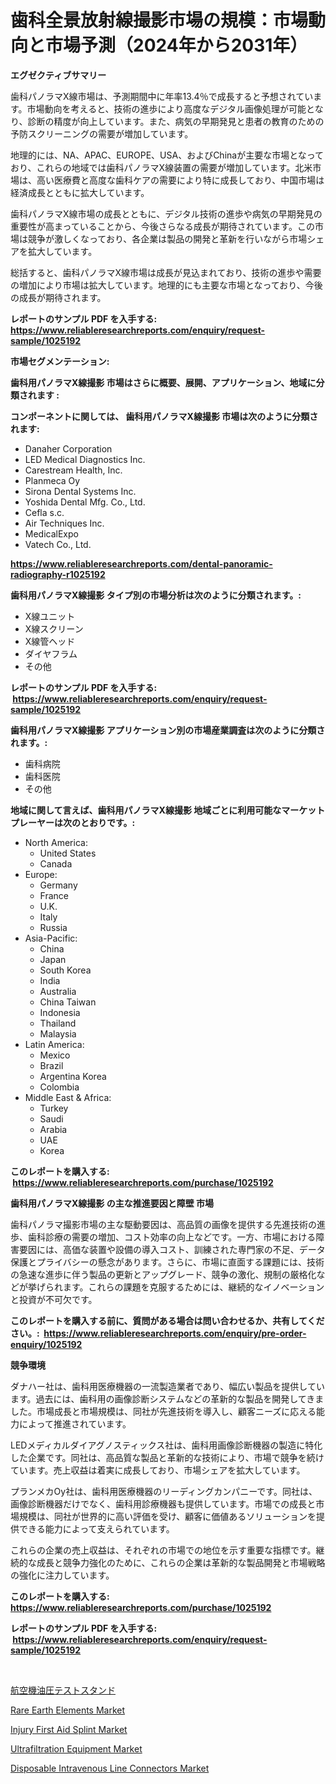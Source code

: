 <p><h1>歯科全景放射線撮影市場の規模：市場動向と市場予測（2024年から2031年）</h1></p><p><strong>エグゼクティブサマリー</strong></p>
<p><p>歯科パノラマX線市場は、予測期間中に年率13.4％で成長すると予想されています。市場動向を考えると、技術の進歩により高度なデジタル画像処理が可能となり、診断の精度が向上しています。また、病気の早期発見と患者の教育のための予防スクリーニングの需要が増加しています。</p><p>地理的には、NA、APAC、EUROPE、USA、およびChinaが主要な市場となっており、これらの地域では歯科パノラマX線装置の需要が増加しています。北米市場は、高い医療費と高度な歯科ケアの需要により特に成長しており、中国市場は経済成長とともに拡大しています。</p><p>歯科パノラマX線市場の成長とともに、デジタル技術の進歩や病気の早期発見の重要性が高まっていることから、今後さらなる成長が期待されています。この市場は競争が激しくなっており、各企業は製品の開発と革新を行いながら市場シェアを拡大しています。</p><p>総括すると、歯科パノラマX線市場は成長が見込まれており、技術の進歩や需要の増加により市場は拡大しています。地理的にも主要な市場となっており、今後の成長が期待されます。</p></p>
<p><strong>レポートのサンプル PDF を入手する: <a href="https://www.reliableresearchreports.com/enquiry/request-sample/1025192">https://www.reliableresearchreports.com/enquiry/request-sample/1025192</a></strong></p>
<p><strong>市場セグメンテーション:</strong></p>
<p><strong> 歯科用パノラマX線撮影 市場はさらに概要、展開、アプリケーション、地域に分類されます :</strong></p>
<p><strong>コンポーネントに関しては、 歯科用パノラマX線撮影 市場は次のように分類されます: &nbsp;</strong></p>
<p><ul><li>Danaher Corporation</li><li>LED Medical Diagnostics Inc.</li><li>Carestream Health, Inc.</li><li>Planmeca Oy</li><li>Sirona Dental Systems Inc.</li><li>Yoshida Dental Mfg. Co., Ltd.</li><li>Cefla s.c.</li><li>Air Techniques Inc.</li><li>MedicalExpo</li><li>Vatech Co., Ltd.</li></ul></p>
<p><strong><a href="https://www.reliableresearchreports.com/dental-panoramic-radiography-r1025192">https://www.reliableresearchreports.com/dental-panoramic-radiography-r1025192</a></strong></p>
<p><strong> 歯科用パノラマX線撮影 タイプ別の市場分析は次のように分類されます。:</strong></p>
<p><ul><li>X線ユニット</li><li>X線スクリーン</li><li>X線管ヘッド</li><li>ダイヤフラム</li><li>その他</li></ul></p>
<p><strong>レポートのサンプル PDF を入手する: &nbsp;<a href="https://www.reliableresearchreports.com/enquiry/request-sample/1025192">https://www.reliableresearchreports.com/enquiry/request-sample/1025192</a></strong></p>
<p><strong> 歯科用パノラマX線撮影 アプリケーション別の市場産業調査は次のように分類されます。:</strong></p>
<p><ul><li>歯科病院</li><li>歯科医院</li><li>その他</li></ul></p>
<p><strong>地域に関して言えば、歯科用パノラマX線撮影 地域ごとに利用可能なマーケットプレーヤーは次のとおりです。:</strong></p>
<p><ul>
    <li>
        North America:
        <ul>
            <li>United States</li>
            <li>Canada</li>
        </ul>
    </li>
    <li>
        Europe:
        <ul>
            <li>Germany</li>
            <li>France</li>
            <li>U.K.</li>
            <li>Italy</li>
            <li>Russia</li>
        </ul>
    </li>
    <li>
        Asia-Pacific:
        <ul>
            <li>China</li>
            <li>Japan</li>
            <li>South Korea</li>
            <li>India</li>
            <li>Australia</li>
            <li>China Taiwan</li>
            <li>Indonesia</li>
            <li>Thailand</li>
            <li>Malaysia</li>
        </ul>
    </li>
    <li>
        Latin America:
        <ul>
            <li>Mexico</li>
            <li>Brazil</li>
            <li>Argentina Korea</li>
            <li>Colombia</li>
        </ul>
    </li>
    <li>
        Middle East & Africa:
        <ul>
            <li>Turkey</li>
            <li>Saudi</li>
            <li>Arabia</li>
            <li>UAE</li>
            <li>Korea</li>
        </ul>
    </li>
    </ul></p>
<p><strong>このレポートを購入する: &nbsp;<a href="https://www.reliableresearchreports.com/purchase/1025192">https://www.reliableresearchreports.com/purchase/1025192</a></strong></p>
<p><strong>歯科用パノラマX線撮影 の主な推進要因と障壁 市場</strong></p>
<p><p>歯科パノラマ撮影市場の主な駆動要因は、高品質の画像を提供する先進技術の進歩、歯科診療の需要の増加、コスト効率の向上などです。一方、市場における障害要因には、高価な装置や設備の導入コスト、訓練された専門家の不足、データ保護とプライバシーの懸念があります。さらに、市場に直面する課題には、技術の急速な進歩に伴う製品の更新とアップグレード、競争の激化、規制の厳格化などが挙げられます。これらの課題を克服するためには、継続的なイノベーションと投資が不可欠です。</p></p>
<p><strong>このレポートを購入する前に、質問がある場合は問い合わせるか、共有してください。:&nbsp; <a href="https://www.reliableresearchreports.com/enquiry/pre-order-enquiry/1025192">https://www.reliableresearchreports.com/enquiry/pre-order-enquiry/1025192</a></strong></p>
<p><strong>競争環境</strong></p>
<p><p>ダナハー社は、歯科用医療機器の一流製造業者であり、幅広い製品を提供しています。過去には、歯科用の画像診断システムなどの革新的な製品を開発してきました。市場成長と市場規模は、同社が先進技術を導入し、顧客ニーズに応える能力によって推進されています。</p><p>LEDメディカルダイアグノスティックス社は、歯科用画像診断機器の製造に特化した企業です。同社は、高品質な製品と革新的な技術により、市場で競争を続けています。売上収益は着実に成長しており、市場シェアを拡大しています。</p><p>プランメカOy社は、歯科用医療機器のリーディングカンパニーです。同社は、画像診断機器だけでなく、歯科用診療機器も提供しています。市場での成長と市場規模は、同社が世界的に高い評価を受け、顧客に価値あるソリューションを提供できる能力によって支えられています。</p><p>これらの企業の売上収益は、それぞれの市場での地位を示す重要な指標です。継続的な成長と競争力強化のために、これらの企業は革新的な製品開発と市場戦略の強化に注力しています。</p></p>
<p><strong>このレポートを購入する: &nbsp; <a href="https://www.reliableresearchreports.com/purchase/1025192">https://www.reliableresearchreports.com/purchase/1025192</a></strong></p>
<p><strong>レポートのサンプル PDF を入手する: &nbsp;<a href="https://www.reliableresearchreports.com/enquiry/request-sample/1025192">https://www.reliableresearchreports.com/enquiry/request-sample/1025192</a></strong><strong></strong></p>
<p>&nbsp;</p>
<p><p><a href="https://medium.com/@cielostamm/%E8%88%AA%E7%A9%BA%E6%A9%9F%E6%B2%B9%E5%9C%A7%E3%83%86%E3%82%B9%E3%83%88%E3%82%B9%E3%82%BF%E3%83%B3%E3%83%89%E5%B8%82%E5%A0%B4%E8%A6%8F%E6%A8%A1-cagr-%E3%83%88%E3%83%AC%E3%83%B3%E3%83%892024-2030-8db7ba206842">航空機油圧テストスタンド</a></p><p><a href="https://issuu.com/reportprime-2/docs/rare-earth-elements-market-size-2030.pptx">Rare Earth Elements Market</a></p><p><a href="https://github.com/gulaimolin/Market-Research-Report-List-4/blob/main/injury-first-aid-splint-market.md">Injury First Aid Splint Market</a></p><p><a href="https://view.publitas.com/reportprime-1/ultrafiltration-equipment-market-the-key-to-successful-business-strategy-forecast-till-2031/">Ultrafiltration Equipment Market</a></p><p><a href="https://github.com/mauripalmi/Market-Research-Report-List-2/blob/main/disposable-intravenous-line-connectors-market.md">Disposable Intravenous Line Connectors Market</a></p></p>